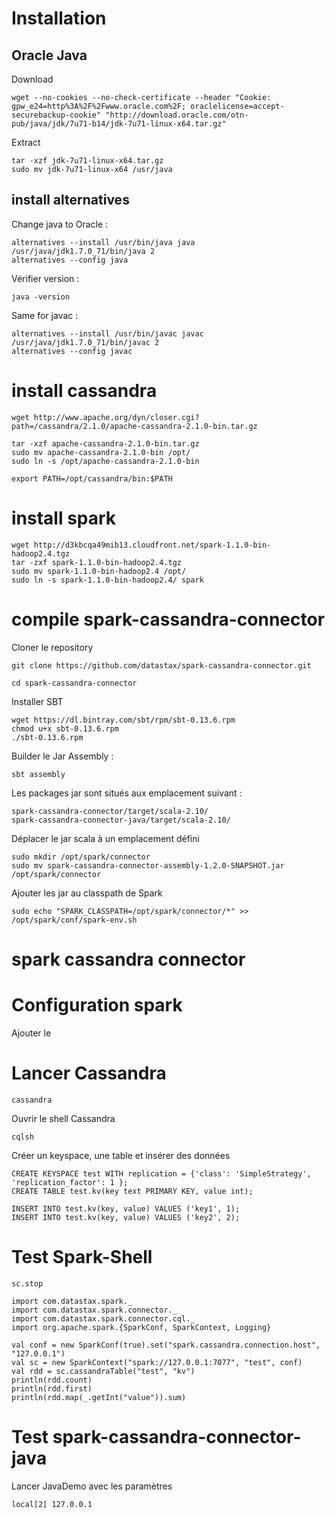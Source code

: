 # Installation

## Oracle Java

Download

	wget --no-cookies --no-check-certificate --header "Cookie: gpw_e24=http%3A%2F%2Fwww.oracle.com%2F; oraclelicense=accept-securebackup-cookie" "http://download.oracle.com/otn-pub/java/jdk/7u71-b14/jdk-7u71-linux-x64.tar.gz"

Extract

	tar -xzf jdk-7u71-linux-x64.tar.gz
	sudo mv jdk-7u71-linux-x64 /usr/java

## install alternatives

Change java to Oracle :

	alternatives --install /usr/bin/java java /usr/java/jdk1.7.0_71/bin/java 2
	alternatives --config java

Vérifier version :
	
	java -version

Same for javac :

	alternatives --install /usr/bin/javac javac /usr/java/jdk1.7.0_71/bin/javac 2
	alternatives --config javac

# install cassandra

	wget http://www.apache.org/dyn/closer.cgi?path=/cassandra/2.1.0/apache-cassandra-2.1.0-bin.tar.gz

	tar -xzf apache-cassandra-2.1.0-bin.tar.gz
	sudo mv apache-cassandra-2.1.0-bin /opt/
	sudo ln -s /opt/apache-cassandra-2.1.0-bin

	export PATH=/opt/cassandra/bin:$PATH

# install spark

	wget http://d3kbcqa49mib13.cloudfront.net/spark-1.1.0-bin-hadoop2.4.tgz
	tar -zxf spark-1.1.0-bin-hadoop2.4.tgz
	sudo mv spark-1.1.0-bin-hadoop2.4 /opt/
	sudo ln -s spark-1.1.0-bin-hadoop2.4/ spark

# compile spark-cassandra-connector

Cloner le repository

	git clone https://github.com/datastax/spark-cassandra-connector.git

	cd spark-cassandra-connector

Installer SBT

	wget https://dl.bintray.com/sbt/rpm/sbt-0.13.6.rpm
	chmod u+x sbt-0.13.6.rpm
	./sbt-0.13.6.rpm

Builder le Jar Assembly :

	sbt assembly

Les packages jar sont situés aux emplacement suivant :

	spark-cassandra-connector/target/scala-2.10/
	spark-cassandra-connector-java/target/scala-2.10/

Déplacer le jar scala à un emplacement défini

	sudo mkdir /opt/spark/connector
	sudo mv spark-cassandra-connector-assembly-1.2.0-SNAPSHOT.jar /opt/spark/connector

Ajouter les jar au classpath de Spark
	
	sudo echo "SPARK_CLASSPATH=/opt/spark/connector/*" >> /opt/spark/conf/spark-env.sh

# spark cassandra connector

# Configuration spark

Ajouter le 


# Lancer Cassandra

	cassandra

Ouvrir le shell Cassandra
	
	cqlsh

Créer un keyspace, une table et insérer des données
	
	CREATE KEYSPACE test WITH replication = {'class': 'SimpleStrategy', 'replication_factor': 1 };
	CREATE TABLE test.kv(key text PRIMARY KEY, value int);

	INSERT INTO test.kv(key, value) VALUES ('key1', 1);
	INSERT INTO test.kv(key, value) VALUES ('key2', 2);

# Test Spark-Shell

	sc.stop

	import com.datastax.spark._
	import com.datastax.spark.connector._
	import com.datastax.spark.connector.cql._
	import org.apache.spark.{SparkConf, SparkContext, Logging}

	val conf = new SparkConf(true).set("spark.cassandra.connection.host", "127.0.0.1")
	val sc = new SparkContext("spark://127.0.0.1:7077", "test", conf)
	val rdd = sc.cassandraTable("test", "kv")
	println(rdd.count)
	println(rdd.first)
	println(rdd.map(_.getInt("value")).sum)




# Test spark-cassandra-connector-java

Lancer JavaDemo avec les paramètres 
	
	local[2] 127.0.0.1
